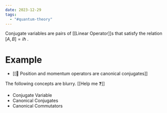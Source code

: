 ```yaml
---
date: 2023-12-29
tags:
  - "#quantum-theory"
---
```

Conjugate variables are pairs of [[Linear Operator]]s that satisfy the relation $[A,B] = i\hbar$ . 
# Example
- [[📗 Position and momentum operators are canonical conjugates]]


The following concepts are blurry. [[Help me ❓]]
- Conjugate Variable
- Canonical Conjugates
- Canonical Commutators